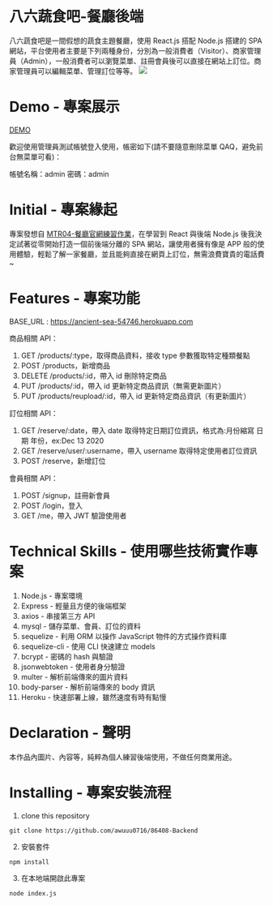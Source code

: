 # 八六蔬食吧-餐廳後端
八六蔬食吧是一間假想的蔬食主題餐廳，使用 React.js 搭配 Node.js 搭建的 SPA 網站，平台使用者主要是下列兩種身份，分別為一般消費者（Visitor）、商家管理員（Admin），一般消費者可以瀏覽菜單、註冊會員後可以直接在網站上訂位。商家管理員可以編輯菜單、管理訂位等等。
![](https://i.imgur.com/UqQe02e.jpg)
# Demo - 專案展示
[DEMO](https://awuuu0716.github.io/86408/#/)

歡迎使用管理員測試帳號登入使用，帳密如下(請不要隨意刪除菜單 QAQ，避免前台無菜單可看)：

帳號名稱：admin
密碼：admin

# Initial - 專案緣起
專案發想自 [MTR04-餐廳官網練習作業](https://github.com/Lidemy/mentor-program-4th-awuuu0716/tree/master/homeworks/week6)，在學習到 React 與後端 Node.js 後我決定試著從零開始打造一個前後端分離的 SPA 網站，讓使用者擁有像是 APP 般的使用體驗，輕鬆了解一家餐廳，並且能夠直接在網頁上訂位，無需浪費寶貴的電話費~

# Features - 專案功能
BASE_URL : https://ancient-sea-54746.herokuapp.com


商品相關 API：
1. GET /products/:type，取得商品資料，接收 type 參數獲取特定種類餐點
2. POST /products，新增商品
3. DELETE /products/:id，帶入 id 刪除特定商品
4. PUT /products/:id，帶入 id 更新特定商品資訊（無需更新圖片）
5. PUT /products/reupload/:id，帶入 id 更新特定商品資訊（有更新圖片）

訂位相關 API：
1. GET /reserve/:date，帶入 date 取得特定日期訂位資訊，格式為:月份縮寫 日期 年份，ex:Dec 13 2020
2. GET /reserve/user/:username，帶入 username 取得特定使用者訂位資訊
3. POST /reserve，新增訂位

會員相關 API：
1. POST /signup，註冊新會員
2. POST /login，登入
3. GET /me，帶入 JWT 驗證使用者

# Technical Skills - 使用哪些技術實作專案
1. Node.js - 專案環境
2. Express - 輕量且方便的後端框架
3. axios - 串接第三方 API
4. mysql - 儲存菜單、會員、訂位的資料
5. sequelize - 利用 ORM 以操作 JavaScript 物件的方式操作資料庫
6. sequelize-cli - 使用 CLI 快速建立 models
7. bcrypt - 密碼的 hash 與驗證
8. jsonwebtoken - 使用者身分驗證
9. multer - 解析前端傳來的圖片資料
10. body-parser - 解析前端傳來的 body 資訊
11. Heroku - 快速部署上線，雖然速度有時有點慢

# Declaration - 聲明
本作品內圖片、內容等，純粹為個人練習後端使用，不做任何商業用途。

# Installing - 專案安裝流程
1. clone this repository
``` 
git clone https://github.com/awuuu0716/86408-Backend
```

2. 安裝套件
```
npm install
```

3. 在本地端開啟此專案
```
node index.js
```